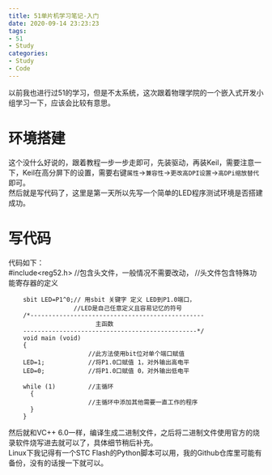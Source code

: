 ```yaml
---
title: 51单片机学习笔记-入门
date: 2020-09-14 23:23:23
tags:
- 51
- Study
categories:
- Study
- Code
---
```

以前我也进行过51的学习，但是不太系统，这次跟着物理学院的一个嵌入式开发小组学习一下，应该会比较有意思。
<!--more-->
# 环境搭建
这个没什么好说的，跟着教程一步一步走即可，先装驱动，再装Keil，需要注意一下，Keil在高分屏下的设置，需要右键`属性`->`兼容性`->`更改高DPI设置`->`高DPi缩放替代`即可。  
然后就是写代码了，这里是第一天所以先写一个简单的LED程序测试环境是否搭建成功。  
# 写代码
代码如下：  
        #include<reg52.h> //包含头文件，一般情况不需要改动，
                          //头文件包含特殊功能寄存器的定义

        sbit LED=P1^0;// 用sbit 关键字 定义 LED到P1.0端口，
                      //LED是自己任意定义且容易记忆的符号
        /*------------------------------------------------
                            主函数
        ------------------------------------------------*/
        void main (void)
        {
                          //此方法使用bit位对单个端口赋值
        LED=1;            //将P1.0口赋值 1，对外输出高电平
        LED=0;            //将P1.0口赋值 0，对外输出低电平

        while (1)         //主循环
          {
                          //主循环中添加其他需要一直工作的程序
          }
        }  
 然后就和VC++ 6.0一样，编译生成二进制文件，之后将二进制文件使用官方的烧录软件烧写进去就可以了，具体细节稍后补充。  
 Linux下我记得有一个STC Flash的Python脚本可以用，我的Github仓库里可能有备份，没有的话搜一下就可以。
